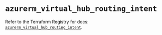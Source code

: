 # `azurerm_virtual_hub_routing_intent`

Refer to the Terraform Registry for docs: [`azurerm_virtual_hub_routing_intent`](https://registry.terraform.io/providers/hashicorp/azurerm/3.91.0/docs/resources/virtual_hub_routing_intent).
